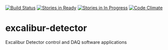 [![Build Status](https://travis-ci.org/DiamondLightSource/excalibur-detector.svg?branch=master)](https://travis-ci.org/DiamondLightSource/excalibur-detector)
[![Stories in Ready](https://badge.waffle.io/DiamondLightSource/excalibur-detector.svg?label=ready&title=Ready)](http://waffle.io/DiamondLightSource/excalibur-detector)
[![Stories in In Progress](https://badge.waffle.io/DiamondLightSource/excalibur-detector.svg?label=In%20Progress&title=In%20Progress)](http://waffle.io/DiamondLightSource/excalibur-detector)
[![Code Climate](https://codeclimate.com/github/DiamondLightSource/excalibur-detector/badges/gpa.svg)](https://codeclimate.com/github/DiamondLightSource/excalibur-detector)

# excalibur-detector
Excalibur Detector control and DAQ software applications
